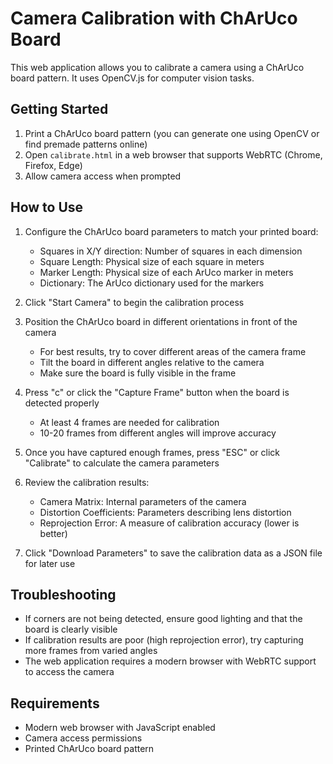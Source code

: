 # Camera Calibration with ChArUco Board

This web application allows you to calibrate a camera using a ChArUco board pattern. It uses OpenCV.js for computer vision tasks.

## Getting Started

1. Print a ChArUco board pattern (you can generate one using OpenCV or find premade patterns online)
2. Open `calibrate.html` in a web browser that supports WebRTC (Chrome, Firefox, Edge)
3. Allow camera access when prompted

## How to Use

1. Configure the ChArUco board parameters to match your printed board:
   - Squares in X/Y direction: Number of squares in each dimension
   - Square Length: Physical size of each square in meters
   - Marker Length: Physical size of each ArUco marker in meters
   - Dictionary: The ArUco dictionary used for the markers

2. Click "Start Camera" to begin the calibration process

3. Position the ChArUco board in different orientations in front of the camera
   - For best results, try to cover different areas of the camera frame
   - Tilt the board in different angles relative to the camera
   - Make sure the board is fully visible in the frame

4. Press "c" or click the "Capture Frame" button when the board is detected properly
   - At least 4 frames are needed for calibration
   - 10-20 frames from different angles will improve accuracy

5. Once you have captured enough frames, press "ESC" or click "Calibrate" to calculate the camera parameters

6. Review the calibration results:
   - Camera Matrix: Internal parameters of the camera
   - Distortion Coefficients: Parameters describing lens distortion
   - Reprojection Error: A measure of calibration accuracy (lower is better)

7. Click "Download Parameters" to save the calibration data as a JSON file for later use

## Troubleshooting

- If corners are not being detected, ensure good lighting and that the board is clearly visible
- If calibration results are poor (high reprojection error), try capturing more frames from varied angles
- The web application requires a modern browser with WebRTC support to access the camera

## Requirements

- Modern web browser with JavaScript enabled
- Camera access permissions
- Printed ChArUco board pattern
